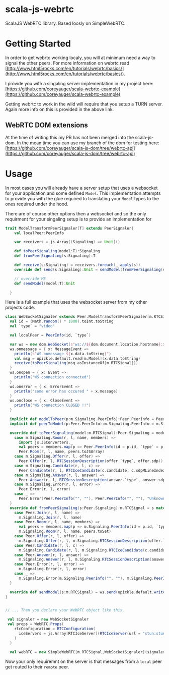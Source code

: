 # scala-js-webrtc
ScalaJS WebRTC library.  Based loosly on SimpleWebRTC.

# Getting Started
In order to get webrtc working localy, you will at minimum need a way to signal the other peers.  For more information on webrtc read [http://www.html5rocks.com/en/tutorials/webrtc/basics/](http://www.html5rocks.com/en/tutorials/webrtc/basics/).

I provide you with a singaling server implementation in my project here:
[https://github.com/coreyauger/scala-webrtc-example](https://github.com/coreyauger/scala-webrtc-example)

Getting webrtc to work in the wild will require that you setup a TURN server.  Again more info on this is provided in the above link.

## WebRTC DOM extensions
At the time of writing this my PR has not been merged into the scala-js-dom.  In the mean time you can use my branch of the dom for testing here: [https://github.com/coreyauger/scala-js-dom/tree/webrtc-api](https://github.com/coreyauger/scala-js-dom/tree/webrtc-api)

# Usage
In most cases you will already have a server setup that uses a websocket for your application and some defined `Model`.  This implementation attempts to provide you with the glue required to translating your `Model` types to the ones required under the hood.  

There are of course other options then a websocket and so the only requirment for your singaling setup is to provide an implementation for 

```scala
trait ModelTransformPeerSignaler[T] extends PeerSignaler{
    val localPeer:PeerInfo

    var receivers = js.Array[(Signaling) => Unit]()

    def toPeerSignaling(model:T):Signaling
    def fromPeerSignaling(s:Signaling):T

    def receive(s:Signaling) = receivers.foreach(_.apply(s))
    override def send(s:Signaling):Unit = sendModel(fromPeerSignaling(s))

    // override ME
    def sendModel(model:T):Unit

  }
```

Here is a full example that uses the websocket server from my other projects code.

```scala
class WebSocketSignaler extends Peer.ModelTransformPeerSignaler[m.RTCSignal]{
  val id = (Math.random() * 1000).toInt.toString
  val `type` = "video"

  val localPeer = PeerInfo(id, `type`)

  var ws = new dom.WebSocket(s"ws://${dom.document.location.hostname}:${dom.document.location.port}/ws/${id}")
  ws.onmessage = { x: MessageEvent =>
    println(s"WS onmessage ${x.data.toString}")
    val msg = upickle.default.read[m.Model](x.data.toString)
    receive(toPeerSignaling(msg.asInstanceOf[m.RTCSignal]))
  }
  ws.onopen = { x: Event =>
    println("WS connection connected")
  }
  ws.onerror = { x: ErrorEvent =>
    println("some error has occured " + x.message)
  }
  ws.onclose = { x: CloseEvent =>
    println("WS connection CLOSED !!")
  }

  implicit def modelToPeer(p:m.Signaling.PeerInfo):Peer.PeerInfo = Peer.PeerInfo(p.id, p.`type`)
  implicit def peerToModel(p:Peer.PeerInfo):m.Signaling.PeerInfo = m.Signaling.PeerInfo(p.id, p.`type`)

  override def toPeerSignaling(model:m.RTCSignal):Peer.Signaling = model match{
    case m.Signaling.Room(r, l, name, members) =>
      import js.JSConverters._
      val peers = members.map(p => Peer.PeerInfo(id = p.id, `type` = p.`type`))
      Peer.Room(r, l, name, peers.toJSArray)
    case m.Signaling.Offer(r, l, offer) =>
      Peer.Offer(r, l, RTCSessionDescription(offer.`type`, offer.sdp))
    case m.Signaling.Candidate(r, l, c) =>
      Peer.Candidate(r, l, RTCIceCandidate(c.candidate, c.sdpMLineIndex, c.sdpMid))
    case m.Signaling.Answer(r, l, answer) =>
      Peer.Answer(r, l, RTCSessionDescription(answer.`type`, answer.sdp))
    case m.Signaling.Error(r, l, error) =>
      Peer.Error(r, l, error)
    case _ =>
      Peer.Error(Peer.PeerInfo("", ""), Peer.PeerInfo("", ""), "Unknown signaling type")
  }
  override def fromPeerSignaling(s:Peer.Signaling):m.RTCSignal = s match{
    case Peer.Join(r, l, name) =>
      m.Signaling.Join(r, l, name)
    case Peer.Room(r, l, name, members) =>
      val peers = members.map(p => m.Signaling.PeerInfo(id = p.id, `type` = p.`type`))
      m.Signaling.Room(r, l, name, peers.toSet)
    case Peer.Offer(r, l, offer) =>
      m.Signaling.Offer(r, l, m.Signaling.RTCSessionDescription(offer.`type`, offer.sdp))
    case Peer.Candidate(r, l, c) =>
      m.Signaling.Candidate(r, l, m.Signaling.RTCIceCandidate(c.candidate, c.sdpMLineIndex, c.sdpMid))
    case Peer.Answer(r, l, answer) =>
      m.Signaling.Answer(r, l, m.Signaling.RTCSessionDescription(answer.`type`, answer.sdp))
    case Peer.Error(r, l, error) =>
      m.Signaling.Error(r, l, error)
    case _ =>
      m.Signaling.Error(m.Signaling.PeerInfo("", ""), m.Signaling.PeerInfo("", ""), "Unknown signaling type")
  }

  override def sendModel(s:m.RTCSignal) = ws.send(upickle.default.write(s))
}


// ... Then you declare your WebRTC object like this.

 val signaler = new WebSocketSignaler
 val props = WebRTC.Props(
    rtcConfiguration = RTCConfiguration(
      iceServers = js.Array[RTCIceServer](RTCIceServer(url = "stun:stun.l.google.com:19302"))
    )
  )

  val webRTC = new SimpleWebRTC[m.RTCSignal,WebSocketSignaler](signaler, props)
```

Now your only requiremnt on the server is that messages from a `local` peer get routed to their `remote` peer.

